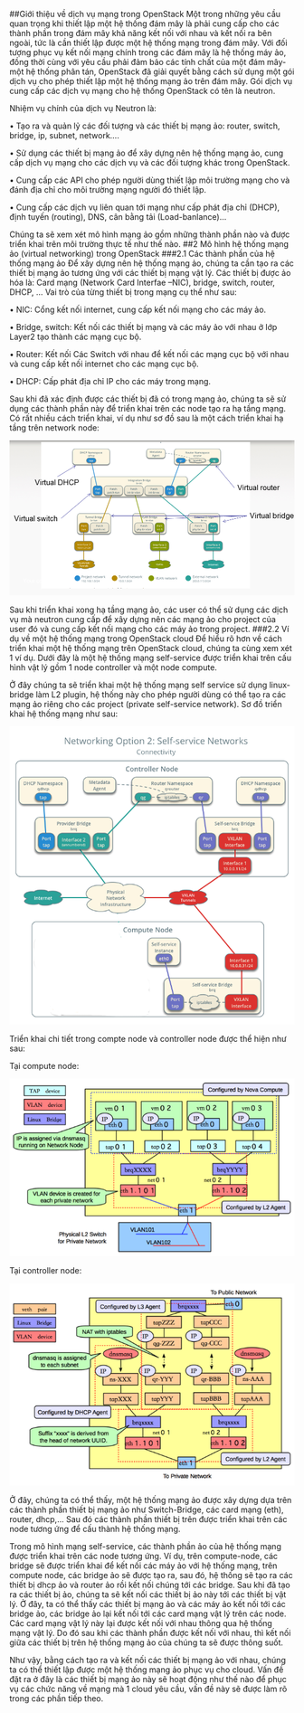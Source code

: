 ##Giới thiệu về dịch vụ mạng trong OpenStack
Một trong những yêu cầu quan trọng khi thiết lập một hệ thống đám mây là phải cung cấp cho các thành phần trong đám mây khả năng kết nối với nhau và kết nối ra bên ngoài, tức là cần thiết lập được một hệ thống mạng trong đám mây. Với đối tượng phục vụ kết nối mạng chính trong các đám mây là hệ thống máy ảo, đồng thời cùng với yêu cầu phải đảm bảo các tính chất của một đám mây- một hệ thống phân tán, OpenStack đã giải quyết bằng cách sử dụng một gói dịch vụ cho phép thiết lập một hệ thống mạng ảo trên đám mây. Gói dịch vụ cung cấp các dịch vụ mạng cho hệ thống OpenStack có tên là neutron.

Nhiệm vụ chính của dịch vụ Neutron là:

•	Tạo ra và quản lỷ các đối tượng và các thiết bị mạng ảo: router, switch, bridge, ip, subnet, network….

•	Sử dụng các thiết bị mạng ảo để xây dựng nên hệ thống mạng ảo, cung cấp dịch vụ mạng cho các dịch vụ và các đối tượng khác trong OpenStack.

•	Cung cấp các API cho phép người dùng thiết lập môi trường mạng cho và đánh địa chỉ cho môi trường mạng người đó thiết lập.

•	Cung cấp các dịch vụ liên quan tới mạng như cấp phát địa chỉ (DHCP), định tuyến (routing), DNS, cân bằng tải (Load-banlance)…

Chúng ta sẽ xem xét mô hình mạng ảo gồm những thành phần nào và được triển khai trên môi trường thực tế như thế nào.
##2 Mô hình hệ thống mạng ảo (virtual networking) trong OpenStack
###2.1 Các thành phần của hệ thống mạng ảo 
Để xây dựng nên hệ thống mạng ảo, chúng ta cần tạo ra các thiết bị mạng ảo tương ứng với các thiết bị mạng vật lý. Các thiết bị được ảo hóa là: Card mạng (Network Card Interfae –NIC), bridge, switch, router, DHCP, … Vai trò của từng thiết bị trong mạng cụ thể như sau:

•	NIC: Cổng kết nối internet, cung cấp kết nối mạng cho các máy ảo.

•	Bridge, switch: Kết nối các thiết bị  mạng và các máy ảo với nhau ở lớp Layer2 tạo thành các mạng cục bộ.

•	Router: Kết nối Các Switch với nhau để kết nối các mạng cục bộ với nhau và cung cấp kết nối internet cho các mạng cục bộ.

•	DHCP: Cấp phát địa chỉ IP cho các máy trong mạng.

Sau khi đã xác định được các thiết bị đã có trong mạng ảo, chúng ta sẽ sử dụng các thành phần này để triển khai trên các node tạo ra hạ tầng mạng. Có rất nhiều cách triển khai, ví dụ như sơ đồ sau là một cách triển khai hạ tầng trên network node:

![virtual-device-example.png](./img/virtual-device-example.png)

Sau khi triển khai xong hạ tầng mạng ảo, các user có thể sử dụng các dịch vụ mà neutron cung cấp để xây dựng nên các mạng ảo cho project của user đó và cung cấp kết nối mạng cho các máy ảo trong project. 
###2.2 Ví dụ về một hệ thống mạng trong OpenStack cloud
Để hiểu rõ hơn về cách triển khai một hệ thống mạng trên OpenStack cloud, chúng ta cùng xem xét 1 ví dụ. Dưới đây là một hệ thống mạng self-service  được triển khai trên cấu hình vật lý gồm 1 node controller và một node compute.

Ở đây chúng ta sẽ triển khai một hệ thống mạng self service sử dụng linux-bridge làm L2 plugin, hệ thống này cho phép người dùng có thể tạo ra các mạng ảo riêng cho các project (private self-service network). Sơ đồ triển khai hệ thống mạng như sau:

![self-service-architect1.png](./img/self-service-architect1.png)

Triển khai chi tiết trong compte node và controller node được thể hiện như sau:

Tại compute node:

![self-service-architect-compute-node.png](./img/self-service-architect-compute-node.png)

Tại controller node:

![self-service-architect-controller-node.png](./img/self-service-architect-controller-node.png)

Ở đây, chúng ta có thể thấy, một hệ thống mạng ảo được xây dựng dựa trên các thành phần thiết bị mạng ảo như Switch-Bridge, các card mạng (eth), router, dhcp,... Sau đó các thành phần thiết bị trên được triển khai trên các node tương ứng để cấu thành hệ thống mạng.

Trong mô hình mạng self-service, các thành phần ảo của hệ thống mạng được triển khai trên các node tương ứng. Ví dụ, trên compute-node, các bridge sẽ được triển khai để kết nối các máy ảo với hệ thống mạng, trên compute node, các bridge ảo sẽ được tạo ra, sau đó, hệ thống sẽ tạo ra các thiết bị dhcp ảo và router ảo rồi kết nối chúng tới các bridge. Sau khi đã tạo ra các thiết bị ảo, chúng ta sẽ kết nối các thiết bị ảo này tới các thiết bị vật lý. Ở đây, ta có thể thấy các thiết bị mạng ảo và các máy ảo kết nối tới các bridge ảo, các bridge ảo lại kết nối tới các card mạng vật lý trên các node. Các card mạng vật lý này lại được kết nối với nhau thông qua hệ thống mạng vật lý. Do đó sau khi các thành phần được kết nối với nhau, thì kết nối giữa các thiết bị trên hệ thống mạng ảo của chúng ta sẽ được thông suốt.

Như vậy, bằng cách tạo ra và kết nối các thiết bị mạng ảo với nhau, chúng ta có thể thiết lập được một hệ thống mạng ảo phục vụ cho cloud. Vấn đề đặt ra ở đây là các thiết bị mạng ảo này sẽ hoạt động như thế nào để phục vụ các chức năng về mạng mà 1 cloud yêu cầu, vấn đề này sẽ được làm rõ trong các phần tiếp theo.
